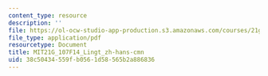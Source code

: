 ```yaml
---
content_type: resource
description: ''
file: https://ol-ocw-studio-app-production.s3.amazonaws.com/courses/21g-107-chinese-i-streamlined-fall-2014/38c50434559fb0561d58565b2a886836_MIT21G_107F14_Lingt_zh-hans-cmn.pdf
file_type: application/pdf
resourcetype: Document
title: MIT21G_107F14_Lingt_zh-hans-cmn
uid: 38c50434-559f-b056-1d58-565b2a886836
---
```

